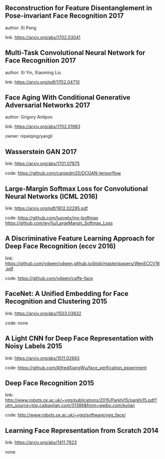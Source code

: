 

## Reconstruction for Feature Disentanglement in Pose-invariant Face Recognition 2017

author: Xi Peng

link: https://arxiv.org/abs/1702.03041

## Multi-Task Convolutional Neural Network for Face Recognition 2017

author: Xi Yin, Xiaoming Liu

link: https://arxiv.org/pdf/1702.04710

## Face Aging With Conditional Generative Adversarial Networks 2017

author: Grigory Antipov

link: https://arxiv.org/abs/1702.01983

owner: nipeiqing/yangli

## Wasserstein GAN 2017

link: https://arxiv.org/abs/1701.07875

code: https://github.com/carpedm20/DCGAN-tensorflow

## Large-Margin Softmax Loss for Convolutional Neural Networks (ICML 2016)

link: https://arxiv.org/pdf/1612.02295.pdf

code: https://github.com/luoyetx/mx-lsoftmax
https://github.com/wy1iu/LargeMargin_Softmax_Loss


## A Discriminative Feature Learning Approach for Deep Face Recognition (eccv 2016)

link: https://github.com/ydwen/ydwen.github.io/blob/master/papers/WenECCV16.pdf

code: https://github.com/ydwen/caffe-face

## FaceNet: A Unified Embedding for Face Recognition and Clustering 2015

link: https://arxiv.org/abs/1503.03832

code: none

## A Light CNN for Deep Face Representation with Noisy Labels 2015

link: https://arxiv.org/abs/1511.02683

code: https://github.com/AlfredXiangWu/face_verification_experiment

## Deep Face Recognition 2015

link: http://www.robots.ox.ac.uk/~vgg/publications/2015/Parkhi15/parkhi15.pdf?utm_source=top.caibaojian.com/31386&from=weibo.com/kujian

code: http://www.robots.ox.ac.uk/~vgg/software/vgg_face/

## Learning Face Representation from Scratch 2014

link: https://arxiv.org/abs/1411.7923

none

